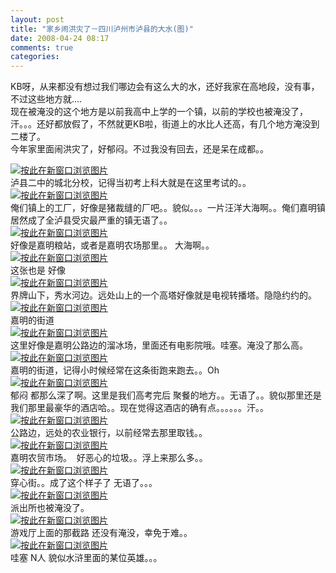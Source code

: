 ```yaml
---
layout: post
title: "家乡闹洪灾了－四川泸州市泸县的大水(图)"
date: 2008-04-24 08:17
comments: true
categories: 
---
```

<p>KB呀，从来都没有想过我们哪边会有这么大的水，还好我家在高地段，没有事，不过这些地方就....<br />现在被淹没的这个地方是以前我高中上学的一个镇，以前的学校也被淹没了，汗。。。还好都放假了，不然就更KB啦，街道上的水比人还高，有几个地方淹没到二楼了。<br />今年家里面闹洪灾了，好郁闷。不过我没有回去，还是呆在成都。。</p>
<div><a name="ImgSpan" href="http://www.lzdx.net/UploadFile/2007-7/200771213484991151.jpg" target="_blank"><img src="http://www.lzdx.net/UploadFile/2007-7/200771213484991151.jpg" border="0" alt="按此在新窗口浏览图片" /></a></div>
<div>泸县二中的城北分校，记得当初考上科大就是在这里考试的。。</div>
<div><a name="ImgSpan" href="http://www.lzdx.net/UploadFile/2007-7/200771213485039327.jpg" target="_blank"><img src="http://www.lzdx.net/UploadFile/2007-7/200771213485039327.jpg" border="0" alt="按此在新窗口浏览图片" /></a></div>
<div>俺们镇上的工厂，好像是猪裁缝的厂吧。。貌似。。。一片汪洋大海啊。。俺们嘉明镇居然成了全泸县受灾最严重的镇无语了。。</div>
<div><a name="ImgSpan" href="http://www.lzdx.net/UploadFile/2007-7/20077121350171958.jpg" target="_blank"><img src="http://www.lzdx.net/UploadFile/2007-7/20077121350171958.jpg" border="0" alt="按此在新窗口浏览图片" /></a></div>
<div>好像是嘉明粮站，或者是嘉明农场那里。。 大海啊。。</div>
<div><a name="ImgSpan" href="http://www.lzdx.net/UploadFile/2007-7/20077121350155894.jpg" target="_blank"><img src="http://www.lzdx.net/UploadFile/2007-7/20077121350155894.jpg" border="0" alt="按此在新窗口浏览图片" /></a></div>
<div>这张也是 好像</div>
<div><a name="ImgSpan" href="http://www.lzdx.net/UploadFile/2007-7/20077121350197718.jpg" target="_blank"><img src="http://www.lzdx.net/UploadFile/2007-7/20077121350197718.jpg" border="0" alt="按此在新窗口浏览图片" /></a></div>
<div>界牌山下，秀水河边。远处山上的一个高塔好像就是电视转播塔。隐隐约约的。</div>
<div><a name="ImgSpan" href="http://www.lzdx.net/UploadFile/2007-7/200771213513844805.jpg" target="_blank"><img src="http://www.lzdx.net/UploadFile/2007-7/200771213513844805.jpg" border="0" alt="按此在新窗口浏览图片" /></a></div>
<div>嘉明的街道</div>
<div><a name="ImgSpan" href="http://www.lzdx.net/UploadFile/2007-7/200771213513935141.jpg" target="_blank"><img src="http://www.lzdx.net/UploadFile/2007-7/200771213513935141.jpg" border="0" alt="按此在新窗口浏览图片" /></a></div>
<div>这里好像是嘉明公路边的溜冰场，里面还有电影院哦。哇塞。淹没了那么高。</div>
<div><a name="ImgSpan" href="http://www.lzdx.net/UploadFile/2007-7/20077121412173830.jpg" target="_blank"><img src="http://www.lzdx.net/UploadFile/2007-7/20077121412173830.jpg" border="0" alt="按此在新窗口浏览图片" /></a></div>
<div>嘉明的街道，记得小时候经常在这条街跑来跑去。。Oh</div>
<div><a name="ImgSpan" href="http://www.lzdx.net/UploadFile/2007-7/20077121412295206.jpg" target="_blank"><img src="http://www.lzdx.net/UploadFile/2007-7/20077121412295206.jpg" border="0" alt="按此在新窗口浏览图片" /></a></div>
<div>郁闷 都那么深了啊。这里是我们高考完后 聚餐的地方。。无语了。。貌似那里还是我们那里最豪华的酒店哈。。现在觉得这酒店的确有点。。。。。。汗。。</div>
<div><a name="ImgSpan" href="http://www.lzdx.net/UploadFile/2007-7/20077121412241995.jpg" target="_blank"><img src="http://www.lzdx.net/UploadFile/2007-7/20077121412241995.jpg" border="0" alt="按此在新窗口浏览图片" /></a></div>
<div>公路边，远处的农业银行，以前经常去那里取钱。。</div>
<div><a name="ImgSpan" href="http://www.lzdx.net/UploadFile/2007-7/20077121483554825.jpg" target="_blank"><img src="http://www.lzdx.net/UploadFile/2007-7/20077121483554825.jpg" border="0" alt="按此在新窗口浏览图片" /></a></div>
<div>嘉明农贸市场。&nbsp; 好恶心的垃圾。。浮上来那么多。。</div>
<div><a name="ImgSpan" href="http://www.lzdx.net/UploadFile/2007-7/20077121464019717.jpg" target="_blank"><img src="http://www.lzdx.net/UploadFile/2007-7/20077121464019717.jpg" border="0" alt="按此在新窗口浏览图片" /></a></div>
<div>穿心街。。成了这个样子了 无语了。。。</div>
<div><a name="ImgSpan" href="http://www.lzdx.net/UploadFile/2007-7/20077121464093010.jpg" target="_blank"><img src="http://www.lzdx.net/UploadFile/2007-7/20077121464093010.jpg" border="0" alt="按此在新窗口浏览图片" /></a></div>
<div>派出所也被淹没了。</div>
<div><a name="ImgSpan" href="http://www.lzdx.net/UploadFile/2007-7/20077121483563113.jpg" target="_blank"><img src="http://www.lzdx.net/UploadFile/2007-7/20077121483563113.jpg" border="0" alt="按此在新窗口浏览图片" /></a></div>
<div>游戏厅上面的那截路 还没有淹没，幸免于难。。</div>
<div><a name="ImgSpan" href="http://www.lzdx.net/UploadFile/2007-7/200771214132453211.jpg" target="_blank"><img src="http://www.lzdx.net/UploadFile/2007-7/200771214132453211.jpg" border="0" alt="按此在新窗口浏览图片" /></a></div>
<div>哇塞 N人 貌似水浒里面的某位英雄。。。</div>
